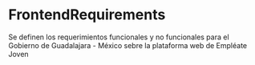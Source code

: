 # FrontendRequirements
Se definen los requerimientos funcionales y no funcionales para el Gobierno de Guadalajara - México sebre la plataforma web de Empléate Joven
